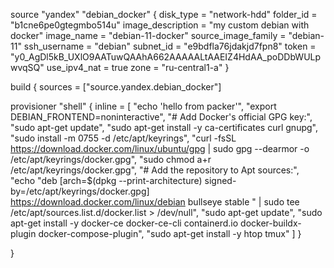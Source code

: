 

source "yandex" "debian_docker" {
  disk_type           = "network-hdd"
  folder_id           = "b1cne6pe0gtegmbo514u"
  image_description   = "my custom debian with docker"
  image_name          = "debian-11-docker"
  source_image_family = "debian-11"
  ssh_username        = "debian"
  subnet_id           = "e9bdfla76jdakjd7fpn8"
  token               = "y0_AgDl5kB_UXlO9AATuwQAAhA662AAAAALtAAEIZ4HdAA_poDDbWULpwvqSQ"
  use_ipv4_nat        = true
  zone                = "ru-central1-a"
}

build {
  sources = ["source.yandex.debian_docker"]

  provisioner "shell" {
    inline = [
      "echo 'hello from packer'",
"export DEBIAN_FRONTEND=noninteractive",
"# Add Docker's official GPG key:",
"sudo apt-get update",
"sudo apt-get install -y ca-certificates curl gnupg",
"sudo install -m 0755 -d /etc/apt/keyrings",
"curl -fsSL https://download.docker.com/linux/ubuntu/gpg | sudo gpg --dearmor -o /etc/apt/keyrings/docker.gpg",
"sudo chmod a+r /etc/apt/keyrings/docker.gpg",
"# Add the repository to Apt sources:",
"echo \"deb [arch=$(dpkg --print-architecture) signed-by=/etc/apt/keyrings/docker.gpg] https://download.docker.com/linux/debian bullseye stable \" |  sudo tee /etc/apt/sources.list.d/docker.list > /dev/null",
"sudo apt-get update",
"sudo apt-get install -y docker-ce docker-ce-cli containerd.io docker-buildx-plugin docker-compose-plugin",
"sudo apt-get install -y htop tmux"
    ]
  }

}

